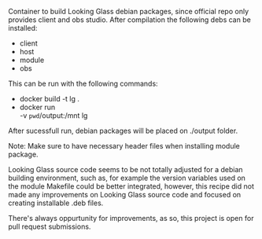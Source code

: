 
Container to build Looking Glass debian packages, since official repo only provides client and obs studio.
After compilation the following debs can be installed:
 - client
 - host
 - module
 - obs

This can be run with the following commands:
 - docker build -t lg .
 - docker run \
    -v `pwd`/output:/mnt lg

After sucessfull run, debian packages will be placed on ./output folder.

Note: Make sure to have necessary header files when installing module package.

Looking Glass source code seems to be not totally adjusted for a debian building environment, such as, for example the version variables used on the module Makefile could be better integrated, however, this recipe did not made any improvements on Looking Glass source code and focused on creating installable .deb files. 

There's always oppurtunity for improvements, as so, this project is open for pull request submissions.
